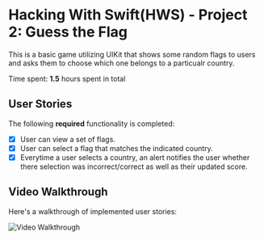 # Hacking With Swift(HWS) - Project 2: Guess the Flag

This is a basic game utilizing UIKit that shows some random flags to users and asks them to choose which one belongs to a particualr country. 

Time spent: **1.5** hours spent in total

## User Stories

The following **required** functionality is completed:

- [X] User can view a set of flags.
- [X] User can select a flag that matches the indicated country. 
- [X] Everytime a user selects a country, an alert notifies the user whether there selection was incorrect/correct as well as their updated score.

## Video Walkthrough

Here's a walkthrough of implemented user stories:

<img src='http://g.recordit.co/JKgVODvJx1.gif' title='Video Walkthrough' width='' alt='Video Walkthrough' />
